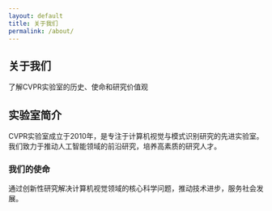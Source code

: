 ```yaml
---
layout: default
title: 关于我们
permalink: /about/
---
```


<section class="page-header">
    <div class="container">
        <h1 data-zh="关于我们" data-en="About Us">关于我们</h1>
        <p data-zh="了解CVPR实验室的历史、使命和研究价值观" data-en="Learn about our history, mission and research values">了解CVPR实验室的历史、使命和研究价值观</p>
    </div>
</section>

<section class="content-section">
    <div class="container">
        <h2 data-zh="实验室简介" data-en="Lab Introduction">实验室简介</h2>
        <p data-zh="CVPR实验室成立于2010年，是专注于计算机视觉与模式识别研究的先进实验室。我们致力于推动人工智能领域的前沿研究，培养高素质的研究人才。"
           data-en="Founded in 2010, CVPR Lab is a leading research group focused on computer vision and pattern recognition. We advance frontiers in AI and cultivate high-caliber talents.">
           CVPR实验室成立于2010年，是专注于计算机视觉与模式识别研究的先进实验室。我们致力于推动人工智能领域的前沿研究，培养高素质的研究人才。
        </p>
        <h3 data-zh="我们的使命" data-en="Our Mission">我们的使命</h3>
        <p data-zh="通过创新性研究解决计算机视觉领域的核心科学问题，推动技术进步，服务社会发展。"
           data-en="To solve core scientific problems in computer vision through innovative research, drive technological advances and benefit society.">
           通过创新性研究解决计算机视觉领域的核心科学问题，推动技术进步，服务社会发展。
        </p>
    </div>
</section>